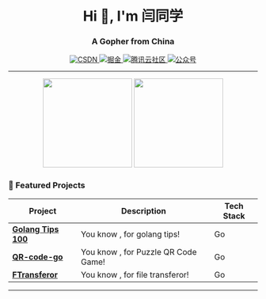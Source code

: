 <!-- 标题和简介 -->

<h1 align="center">Hi 👋, I'm 闫同学</h1>
<h3 align="center">A Gopher from China</h3>

<!-- 社交徽章 -->

<p align="center">
  <a href="https://ibarryyan.blog.csdn.net/">
    <img alt="CSDN" src="https://img.shields.io/badge/CSDN-0077B5?logoColor=white&style=for-the-badge">
  </a>
  <a href="https://juejin.cn/user/990022531286247">
    <img alt="掘金" src="https://img.shields.io/badge/稀土掘金-12100E?logoColor=white&style=for-the-badge">
  </a>
  <a href="https://cloud.tencent.com/developer/user/7215614">
    <img alt="腾讯云社区" src="https://img.shields.io/badge/腾讯云社区-1DA1F2?logoColor=white&style=for-the-badge">
  </a>
  <a href="https://github.com/ibarryyan/golang-tips-100/blob/master/img/wechat.jpg">
    <img alt="公众号" src="https://img.shields.io/badge/WeChat-0077B5?logoColor=white&style=for-the-badge">
  </a>
</p>

---
<!-- GitHub统计卡片 -->

<div align="center">
  <img height="180em" src="https://github-readme-stats.vercel.app/api?username=ibarryyan&show_icons=true&theme=radical&count_private=true"/>
  <img height="180em" src="https://github-readme-stats.vercel.app/api/top-langs/?username=ibarryyan&layout=compact&theme=radical"/>
</div>

<!-- 项目展示 -->

### 🚀 Featured Projects


| Project                                                | Description                            | Tech Stack                 |
| ------------------------------------------------------ | -------------------------------------- | -------------------------- |
| **[Golang Tips 100](https://github.com/ibarryyan/golang-tips-100)** | You know , for golang tips! | Go    |
| **[QR-code-go](https://github.com/ibarryyan/QR-code-go)**   | You know , for Puzzle QR Code Game! |  Go |
| **[FTransferor](https://github.com/ibarryyan/FTransferor)**    | You know , for file transferor!         |  Go                 |

---
